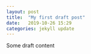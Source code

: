 ```yaml
---
layout: post
title:  "My first draft post"
date:   2019-10-26 15:29
categories: jekyll update
---
```



Some draft content